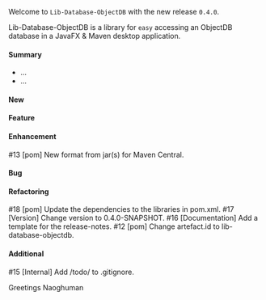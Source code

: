 Welcome to `Lib-Database-ObjectDB` with the new release `0.4.0`.

Lib-Database-ObjectDB is a library for `easy` accessing an ObjectDB database in 
a JavaFX & Maven desktop application.


#### Summary
* ...
* ...



#### New



#### Feature



#### Enhancement
#13 [pom] New format from jar(s) for Maven Central.



#### Bug



#### Refactoring
#18 [pom] Update the dependencies to the libraries in pom.xml.
#17 [Version] Change version to 0.4.0-SNAPSHOT.
#16 [Documentation] Add a template for the release-notes.
#12 [pom] Change artefact.id to lib-database-objectdb.



#### Additional
#15 [Internal] Add /todo/ to .gitignore.



Greetings
Naoghuman



[//]: # (Issues which will be integrated in this release)



[//]: # (Links)

